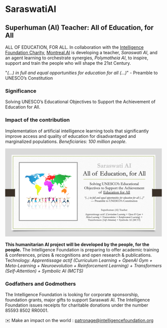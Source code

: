 # SaraswatiAI
## Superhuman (AI) Teacher: All of Education, for All

ALL OF EDUCATION, FOR ALL. In collaboration with the [Intelligence Foundation Charity](http://www.intelligence.tv/), [Montreal.AI](http://www.montreal.ai) is developing a teacher, *Saraswati AI*, and an agent learning to orchestrate synergies, *Polymatheia AI*, to inspire, support and train the people who will shape the 21st Century.

"*(…) in full and equal opportunities for education for all (…)*" - Preamble to UNESCO’s Constitution

### Significance

Solving UNESCO’s Educational Objectives to Support the Achievement of Education for All.

### Impact of the contribution

Implementation of artificial intelligence learning tools that significantly improve access and quality of education for disadvantaged and marginalized populations. *Beneficiaries: 100 million people*.

![Saraswati AI | Superhuman (AI) Teacher: All of Education, for All](/images/saraswatiai.png)

__This humanitarian AI project will be developed by the people, for the people.__ The Intelligence Foundation is preparing to offer academic training & conferences, prizes & recognitions and open research & publications. Technology: *Apprentissage actif (Curriculum Learning + OpenAI Gym + Meta-Learning + Neuroevolution + Reinforcement Learning) + Transformers (Self-Attention) + Symbolic AI (MCTS)*

### Godfathers and Godmothers

The Intelligence Foundation is looking for corporate sponsorship, foundation grants, major gifts to support Saraswati AI. The Intelligence Foundation issues receipts for charitable donations under the number 85593 8502 RR0001.

✉️ Make an impact on the world : patronage@intelligencefoundation.org
